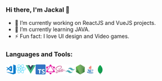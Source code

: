 ### Hi there, I'm Jackal 👋

- 🔭 I’m currently working on ReactJS and VueJS projects.
- 🌱 I’m currently learning JAVA.
- ⚡ Fun fact: I love UI design and Video games.

### Languages and Tools:
<img align="left" alt="vsc" width="26px" src="icons/vsc.png" />
<img align="left" alt="reactjs" width="26px" src="icons/reactjs.svg" />
<img align="left" alt="vuejs" width="26px" src="icons/vuejs.png" />
<img align="left" alt="typescript" width="26px" src="icons/typescript.jpeg" />
<img align="left" alt="graphql" width="26px" src="icons/graphql.svg" />
<img align="left" alt="sass" width="26px" src="icons/sass.png" />
<img align="left" alt="tailwind" width="26px" src="icons/tailwind.jpeg" />
<img align="left" alt="nodejs" width="26px" src="icons/nodejs.png" />
<img align="left" alt="java" width="26px" src="icons/java.jpeg" />
<img align="left" alt="mongodb" width="26px" src="icons/mongodb.jpeg" />

